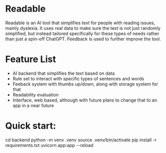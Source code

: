 # Readable

Readable is an AI tool that simplifies text for people with reading issues, mainly dyslexia. It uses real data to make sure the text is not just randomly simplified, but instead tailored specifically for these types of needs rather than just a spin-off ChatGPT. Feedback is used to further improve the tool.

# Feature List

- AI backend that simplifies the text based on data
- Rule set to interact with specific types of sentences and words
- Feeback system with thumbs up/down, along with storage system for that
- Readability evaluation
- Interface, web based, although with future plans to change that to an app in a near future


# Quick start:
cd backend
python -m venv .venv
source .venv/bin/activate
pip install -r requirements.txt
uvicorn app:app --reload